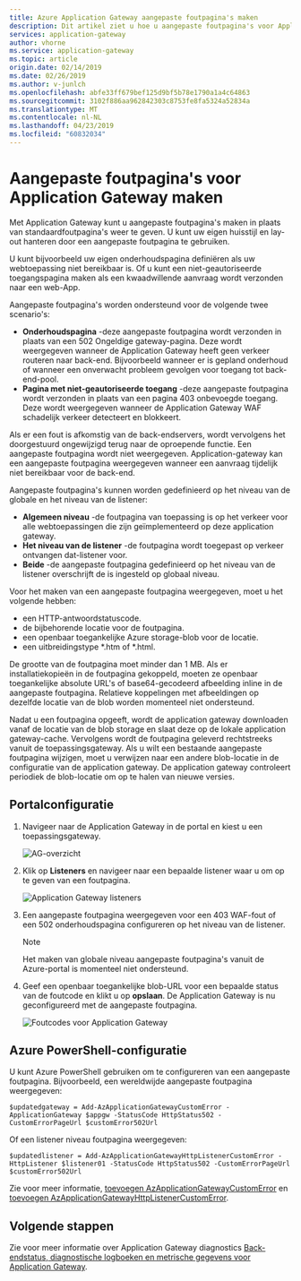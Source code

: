 ```yaml
---
title: Azure Application Gateway aangepaste foutpagina's maken
description: Dit artikel ziet u hoe u aangepaste foutpagina's voor Application Gateway maakt.
services: application-gateway
author: vhorne
ms.service: application-gateway
ms.topic: article
origin.date: 02/14/2019
ms.date: 02/26/2019
ms.author: v-junlch
ms.openlocfilehash: abfe33ff679bef125d9bf5b78e1790a1a4c64863
ms.sourcegitcommit: 3102f886aa962842303c8753fe8fa5324a52834a
ms.translationtype: MT
ms.contentlocale: nl-NL
ms.lasthandoff: 04/23/2019
ms.locfileid: "60832034"
---
```

# <a name="create-application-gateway-custom-error-pages"></a>Aangepaste foutpagina's voor Application Gateway maken

Met Application Gateway kunt u aangepaste foutpagina's maken in plaats van standaardfoutpagina's weer te geven. U kunt uw eigen huisstijl en lay-out hanteren door een aangepaste foutpagina te gebruiken.

U kunt bijvoorbeeld uw eigen onderhoudspagina definiëren als uw webtoepassing niet bereikbaar is. Of u kunt een niet-geautoriseerde toegangspagina maken als een kwaadwillende aanvraag wordt verzonden naar een web-App.

Aangepaste foutpagina's worden ondersteund voor de volgende twee scenario's:

- **Onderhoudspagina** -deze aangepaste foutpagina wordt verzonden in plaats van een 502 Ongeldige gateway-pagina. Deze wordt weergegeven wanneer de Application Gateway heeft geen verkeer routeren naar back-end. Bijvoorbeeld wanneer er is gepland onderhoud of wanneer een onverwacht probleem gevolgen voor toegang tot back-end-pool.
- **Pagina met niet-geautoriseerde toegang** -deze aangepaste foutpagina wordt verzonden in plaats van een pagina 403 onbevoegde toegang. Deze wordt weergegeven wanneer de Application Gateway WAF schadelijk verkeer detecteert en blokkeert.

Als er een fout is afkomstig van de back-endservers, wordt vervolgens het doorgestuurd ongewijzigd terug naar de oproepende functie. Een aangepaste foutpagina wordt niet weergegeven. Application-gateway kan een aangepaste foutpagina weergegeven wanneer een aanvraag tijdelijk niet bereikbaar voor de back-end.

Aangepaste foutpagina's kunnen worden gedefinieerd op het niveau van de globale en het niveau van de listener:

- **Algemeen niveau** -de foutpagina van toepassing is op het verkeer voor alle webtoepassingen die zijn geïmplementeerd op deze application gateway.
- **Het niveau van de listener** -de foutpagina wordt toegepast op verkeer ontvangen dat-listener voor.
- **Beide** -de aangepaste foutpagina gedefinieerd op het niveau van de listener overschrijft de is ingesteld op globaal niveau.

Voor het maken van een aangepaste foutpagina weergegeven, moet u het volgende hebben:
- een HTTP-antwoordstatuscode.
- de bijbehorende locatie voor de foutpagina. 
- een openbaar toegankelijke Azure storage-blob voor de locatie.
- een uitbreidingstype *.htm of *.html. 

De grootte van de foutpagina moet minder dan 1 MB. Als er installatiekopieën in de foutpagina gekoppeld, moeten ze openbaar toegankelijke absolute URL's of base64-gecodeerd afbeelding inline in de aangepaste foutpagina. Relatieve koppelingen met afbeeldingen op dezelfde locatie van de blob worden momenteel niet ondersteund. 

Nadat u een foutpagina opgeeft, wordt de application gateway downloaden vanaf de locatie van de blob storage en slaat deze op de lokale application gateway-cache. Vervolgens wordt de foutpagina geleverd rechtstreeks vanuit de toepassingsgateway. Als u wilt een bestaande aangepaste foutpagina wijzigen, moet u verwijzen naar een andere blob-locatie in de configuratie van de application gateway. De application gateway controleert periodiek de blob-locatie om op te halen van nieuwe versies.

## <a name="portal-configuration"></a>Portalconfiguratie

1. Navigeer naar de Application Gateway in de portal en kiest u een toepassingsgateway.

    ![AG-overzicht](./media/custom-error/ag-overview.png)
2. Klik op **Listeners** en navigeer naar een bepaalde listener waar u om op te geven van een foutpagina.

    ![Application Gateway listeners](./media/custom-error/ag-listener.png)
3. Een aangepaste foutpagina weergegeven voor een 403 WAF-fout of een 502 onderhoudspagina configureren op het niveau van de listener.

    > [!NOTE]
    > Het maken van globale niveau aangepaste foutpagina's vanuit de Azure-portal is momenteel niet ondersteund.

4. Geef een openbaar toegankelijke blob-URL voor een bepaalde status van de foutcode en klikt u op **opslaan**. De Application Gateway is nu geconfigureerd met de aangepaste foutpagina.

   ![Foutcodes voor Application Gateway](./media/custom-error/ag-error-codes.png)

## <a name="azure-powershell-configuration"></a>Azure PowerShell-configuratie

U kunt Azure PowerShell gebruiken om te configureren van een aangepaste foutpagina. Bijvoorbeeld, een wereldwijde aangepaste foutpagina weergegeven:

`$updatedgateway = Add-AzApplicationGatewayCustomError -ApplicationGateway $appgw -StatusCode HttpStatus502 -CustomErrorPageUrl $customError502Url`

Of een listener niveau foutpagina weergegeven:

`$updatedlistener = Add-AzApplicationGatewayHttpListenerCustomError -HttpListener $listener01 -StatusCode HttpStatus502 -CustomErrorPageUrl $customError502Url`

Zie voor meer informatie, [toevoegen AzApplicationGatewayCustomError](https://docs.microsoft.com/powershell/module/az.network/add-azapplicationgatewaycustomerror?view=azps-1.2.0) en [toevoegen AzApplicationGatewayHttpListenerCustomError](https://docs.microsoft.com/powershell/module/az.network/add-azapplicationgatewayhttplistenercustomerror?view=azps-1.3.0).

## <a name="next-steps"></a>Volgende stappen

Zie voor meer informatie over Application Gateway diagnostics [Back-endstatus, diagnostische logboeken en metrische gegevens voor Application Gateway](application-gateway-diagnostics.md).

<!-- Update_Description: wording update -->
